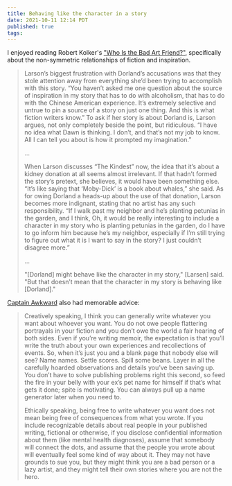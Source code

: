 ```yaml
---
title: Behaving like the character in a story
date: 2021-10-11 12:14 PDT
published: true
tags:
---
```


I enjoyed reading Robert Kolker's ["Who Is the Bad Art Friend?"](https://www.nytimes.com/2021/10/05/magazine/dorland-v-larson.html), specifically about the non-symmetric relationships of fiction and inspiration.

>Larson’s biggest frustration with Dorland’s accusations was that they stole attention away from everything she’d been trying to accomplish with this story. “You haven’t asked me one question about the source of inspiration in my story that has to do with alcoholism, that has to do with the Chinese American experience. It’s extremely selective and untrue to pin a source of a story on just one thing. And this is what fiction writers know.” To ask if her story is about Dorland is, Larson argues, not only completely beside the point, but ridiculous. “I have no idea what Dawn is thinking. I don’t, and that’s not my job to know. All I can tell you about is how it prompted my imagination.”
>
> ...
>
> When Larson discusses “The Kindest” now, the idea that it’s about a kidney donation at all seems almost irrelevant. If that hadn’t formed the story’s pretext, she believes, it would have been something else. “It’s like saying that ‘Moby-Dick’ is a book about whales,” she said. As for owing Dorland a heads-up about the use of that donation, Larson becomes more indignant, stating that no artist has any such responsibility. “If I walk past my neighbor and he’s planting petunias in the garden, and I think, Oh, it would be really interesting to include a character in my story who is planting petunias in the garden, do I have to go inform him because he’s my neighbor, especially if I’m still trying to figure out what it is I want to say in the story? I just couldn’t disagree more.”
>
> ...
>
> "[Dorland] might behave like the character in my story," [Larsen] said. "But that doesn’t mean that the character in my story is behaving like [Dorland]."

[Captain Awkward](https://captainawkward.com/2021/10/11/1351-can-i-use-my-exs-pseudonym-in-my-novel/) also had memorable advice:

> Creatively speaking, I think you can generally write whatever you want about whoever you want. You do not owe people flattering portrayals in your fiction and you don’t owe the world a fair hearing of both sides. Even if you’re writing memoir, the expectation is that you’ll write the truth about your own experiences and recollections of events. So, when it’s just you and a blank page that nobody else will see? Name names. Settle scores. Spill some beans. Layer in all the carefully hoarded observations and details you’ve been saving up. You don’t have to solve publishing problems right this second, so feed the fire in your belly with your ex’s pet name for himself if that’s what gets it done; spite is motivating. You can always pull up a name generator later when you need to.
>
> Ethically speaking, being free to write whatever you want does not mean being free of consequences from what you wrote. If you include recognizable details about real people in your published writing, fictional or otherwise, if you disclose confidential information about them (like mental health diagnoses), assume that somebody will connect the dots, and assume that the people you wrote about will eventually feel some kind of way about it. They may not have grounds to sue you, but they might think you are a bad person or a lazy artist, and they might tell their own stories where you are not the hero.


